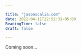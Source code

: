 ```yaml
---

title: "jasonscalia.com"
date: 2022-04-11T22:52:31-05:00
ReadingTime: false
draft: false

---
```


Coming soon...
